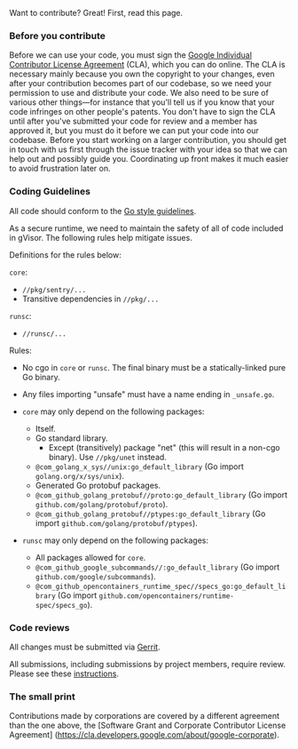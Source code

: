 Want to contribute? Great! First, read this page.

### Before you contribute

Before we can use your code, you must sign the
[Google Individual Contributor License Agreement][gcla] (CLA), which you can do
online. The CLA is necessary mainly because you own the copyright to your
changes, even after your contribution becomes part of our codebase, so we need
your permission to use and distribute your code. We also need to be sure of
various other things—for instance that you'll tell us if you know that your
code infringes on other people's patents. You don't have to sign the CLA until
after you've submitted your code for review and a member has approved it, but
you must do it before we can put your code into our codebase. Before you start
working on a larger contribution, you should get in touch with us first through
the issue tracker with your idea so that we can help out and possibly guide you.
Coordinating up front makes it much easier to avoid frustration later on.

### Coding Guidelines
All code should conform to the [Go style guidelines][gostyle].

As a secure runtime, we need to maintain the safety of all of code included in
gVisor. The following rules help mitigate issues.

Definitions for the rules below:

`core`:

  * `//pkg/sentry/...`
  * Transitive dependencies in `//pkg/...`

`runsc`:

  * `//runsc/...`

Rules:

  * No cgo in `core` or `runsc`. The final binary must be a statically-linked
    pure Go binary.

  * Any files importing "unsafe" must have a name ending in `_unsafe.go`.

  * `core` may only depend on the following packages:
    * Itself.
    * Go standard library.
      * Except (transitively) package "net" (this will result in a non-cgo
        binary). Use `//pkg/unet` instead.
    * `@com_golang_x_sys//unix:go_default_library` (Go import `golang.org/x/sys/unix`).
    * Generated Go protobuf packages.
    * `@com_github_golang_protobuf//proto:go_default_library` (Go import `github.com/golang/protobuf/proto`).
    * `@com_github_golang_protobuf//ptypes:go_default_library` (Go import `github.com/golang/protobuf/ptypes`).

  * `runsc` may only depend on the following packages:
    * All packages allowed for `core`.
    * `@com_github_google_subcommands//:go_default_library` (Go import `github.com/google/subcommands`).
    * `@com_github_opencontainers_runtime_spec//specs_go:go_default_library` (Go import `github.com/opencontainers/runtime-spec/specs_go`).

### Code reviews

All changes must be submitted via [Gerrit](https://gvisor-review.googlesource.com).

All submissions, including submissions by project members, require review.
Please see these [instructions](https://gvisor-review.googlesource.com/Documentation/).

### The small print

Contributions made by corporations are covered by a different agreement than
the one above, the
[Software Grant and Corporate Contributor License Agreement]
(https://cla.developers.google.com/about/google-corporate).

[gcla]: https://cla.developers.google.com/about/google-individual
[gostyle]: https://github.com/golang/go/wiki/CodeReviewComments
